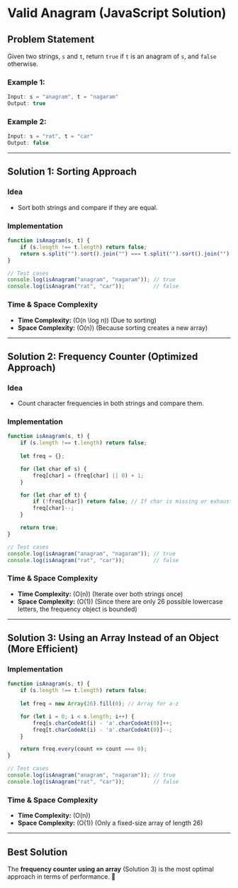 # **Valid Anagram (JavaScript Solution)**

## **Problem Statement**
Given two strings, `s` and `t`, return `true` if `t` is an anagram of `s`, and `false` otherwise.

### **Example 1:**
```js
Input: s = "anagram", t = "nagaram"
Output: true
```

### **Example 2:**
```js
Input: s = "rat", t = "car"
Output: false
```

---

## **Solution 1: Sorting Approach**
### **Idea**
- Sort both strings and compare if they are equal.

### **Implementation**
```js
function isAnagram(s, t) {
    if (s.length !== t.length) return false;
    return s.split("").sort().join("") === t.split("").sort().join("");
}

// Test cases
console.log(isAnagram("anagram", "nagaram")); // true
console.log(isAnagram("rat", "car"));         // false
```

### **Time & Space Complexity**
- **Time Complexity:** \(O(n \log n)\) (Due to sorting)
- **Space Complexity:** \(O(n)\) (Because sorting creates a new array)

---

## **Solution 2: Frequency Counter (Optimized Approach)**
### **Idea**
- Count character frequencies in both strings and compare them.

### **Implementation**
```js
function isAnagram(s, t) {
    if (s.length !== t.length) return false;
    
    let freq = {};

    for (let char of s) {
        freq[char] = (freq[char] || 0) + 1;
    }

    for (let char of t) {
        if (!freq[char]) return false; // If char is missing or exhausted
        freq[char]--;
    }

    return true;
}

// Test cases
console.log(isAnagram("anagram", "nagaram")); // true
console.log(isAnagram("rat", "car"));         // false
```

### **Time & Space Complexity**
- **Time Complexity:** \(O(n)\) (Iterate over both strings once)
- **Space Complexity:** \(O(1)\) (Since there are only 26 possible lowercase letters, the frequency object is bounded)

---

## **Solution 3: Using an Array Instead of an Object (More Efficient)**
### **Implementation**
```js
function isAnagram(s, t) {
    if (s.length !== t.length) return false;
    
    let freq = new Array(26).fill(0); // Array for a-z

    for (let i = 0; i < s.length; i++) {
        freq[s.charCodeAt(i) - 'a'.charCodeAt(0)]++;
        freq[t.charCodeAt(i) - 'a'.charCodeAt(0)]--;
    }

    return freq.every(count => count === 0);
}

// Test cases
console.log(isAnagram("anagram", "nagaram")); // true
console.log(isAnagram("rat", "car"));         // false
```

### **Time & Space Complexity**
- **Time Complexity:** \(O(n)\)
- **Space Complexity:** \(O(1)\) (Only a fixed-size array of length 26)

---

## **Best Solution**
The **frequency counter using an array** (Solution 3) is the most optimal approach in terms of performance. 🚀
